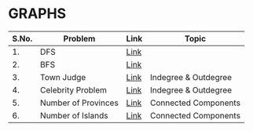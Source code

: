 # GRAPHS

|S.No.|Problem|Link|Topic|
|---|----|----|----|
|1.|DFS|[Link](https://bit.ly/3yVGnkz)|
|2.|BFS|[Link](https://practice.geeksforgeeks.org/problems/bfs-traversal-of-graph/1#)|
|3.|Town Judge|[Link](https://leetcode.com/problems/find-the-town-judge/)|Indegree & Outdegree|
|4.|Celebrity Problem|[Link](https://practice.geeksforgeeks.org/problems/the-celebrity-problem/1)|Indegree & Outdegree|
|5.| Number of Provinces|[Link](https://leetcode.com/problems/number-of-provinces/)|Connected Components|
|6.| Number of Islands|[Link](https://leetcode.com/problems/number-of-islands/)|Connected Components|

